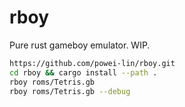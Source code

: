 # rboy
Pure rust gameboy emulator. WIP.

```sh
https://github.com/powei-lin/rboy.git
cd rboy && cargo install --path .
rboy roms/Tetris.gb
rboy roms/Tetris.gb --debug
```